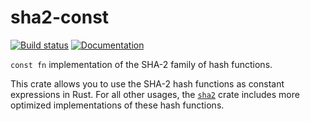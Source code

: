# sha2-const

[![Build status](https://github.com/thebox-labs/sha2/workflows/CI/badge.svg)](https://github.com/thebox-labs/sha2/actions)
[![Documentation](https://docs.rs/sha2-const/badge.svg)](https://docs.rs/sha2-const)

`const fn` implementation of the SHA-2 family of hash functions.

This crate allows you to use the SHA-2 hash functions as constant expressions
in Rust. For all other usages, the [`sha2`] crate includes more optimized
implementations of these hash functions.

[`sha2`]: https://crates.io/crates/sha2

